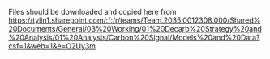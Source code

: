 Files should be downloaded and copied here from https://tylin1.sharepoint.com/:f:/r/teams/Team.2035.0012308.000/Shared%20Documents/General/03%20Working/01%20Decarb%20Strategy%20and%20Analysis/01%20Analysis/Carbon%20Signal/Models%20and%20Data?csf=1&web=1&e=O2Uy3m
